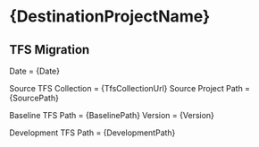 # {DestinationProjectName}

## TFS Migration

Date = {Date}

Source TFS Collection = {TfsCollectionUrl}
Source Project Path = {SourcePath}

Baseline TFS Path = {BaselinePath}
Version = {Version}

Development TFS Path = {DevelopmentPath}